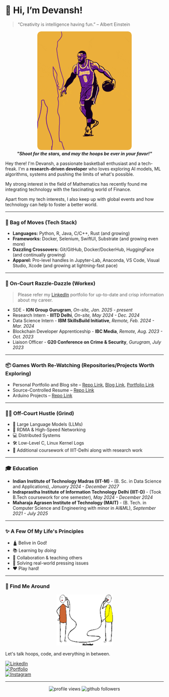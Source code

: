 <!-- Profile README.md -->

# 👋 Hi, I’m Devansh!

> “Creativity is intelligence having fun.” – Albert Einstein

<p align="center">
  <img src="./Assets/meMissingShotsandHints.gif" alt="King James" width="300"/>
  <br>
  <b><i>"Shoot for the stars, and may the hoops be ever in your favor!"</i></b>
</p>

Hey there! I'm Devansh, a passionate basketball enthusiast and a tech-freak. I'm a **research-driven developer** who loves exploring AI models, ML algorithms, systems and pushing the limits of what's possible.

My strong interest in the field of Mathematics has recently found me integrating technology with the fascinating world of Finance. 

Apart from my tech interests, I also keep up with global events and how technology can help to foster a better world.

---

### 🔧 Bag of Moves (Tech Stack)

- **Languages:** Python, R, Java, C/C++, Rust (and growing)
- **Frameworks:** Docker, Selenium, SwiftUI, Substrate (and growing even more)
- **Dazzling Crossovers:** Git/GitHub, Docker/DockerHub, HuggingFace (and continually growing)
- **Apparel:** Pro-level handles in Jupyter-Lab, Anaconda, VS Code, Visual Studio, Xcode (and growing at lightning-fast pace)

---

### 💼 On-Court Razzle-Dazzle (Workex)

> Please refer my [LinkedIn](https://www.linkedin.com/in/rastogidevansh) portfolio for up-to-date and crisp information about my career.

- SDE - **ION Group Gurugram**, *On-site, Jan. 2025 - present*
- Research Intern - **IIITD Delhi**, *On-site, May 2024 - Dec. 2024*
- Data Science Intern - **IBM SkillsBuild Initiative**, *Remote, Feb. 2024 - Mar. 2024*
- Blockchain Developer Apprenticeship - **IBC Media**, *Remote, Aug. 2023 - Oct. 2023*
- Liaison Officer - **G20 Conference on Crime & Security**, *Gurugram, July 2023*

---

### 📦 Games Worth Re-Watching (Repositories/Projects Worth Exploring)

- Personal Portfolio and Blog site – [Repo Link](https://www.github.com/primeDevansh/primeDevansh.github.io), [Blog Link](https://primeDevansh.github.io), [Portfolio Link](https://primeDevansh.github.io/about)
- Source-Controlled Resume – [Repo Link](https://www.github.com/primeDevansh/myResume)
- Arduino Projects – [Repo Link](https://www.github.com/primeDevansh/myArduinoProjects)

---

### 🏋️‍♂️ Off-Court Hustle (Grind)

- 🧠 Large Language Models (LLMs)
- 🔌 RDMA & High-Speed Networking
- 💻 Distributed Systems
- 🛠️ Low-Level C, Linux Kernel Logs
- 📖 Additional coursework of IIIT-Delhi along with research work

---

### 🎓 Education

- **Indian Institute of Technology Madras (IIT-M)** - (B. Sc. in Data Science and Applications), *January 2024 - December 2027*
- **Indraprastha Institute of Information Technology Delhi (IIIT-D)** - (Took B.Tech coursework for one semester), *May 2024 - December 2024*
- **Maharaja Agrasen Institute of Technology (MAIT)** - (B. Tech. in Computer Science and Engineering with minor in AI&ML), *September 2021 - July 2025*

---

### ✨ A Few Of My Life's Principles

- 🛕 Belive in God!
- 📚 Learning by *doing*
- 🤝 Collaboration & teaching others
- 🧩 Solving real-world pressing issues
- ❤️ Play hard!

---

### 📌 Find Me Around

<p align = "center">
  <img src = "./Assets/connectWithMe.png", alt = "I really have a thing with EAVESDROPPING", width = 180>
</p>

Let's talk hoops, code, and everything in between.

[![LinkedIn](https://img.shields.io/badge/LinkedIn-blue?style=flat&logo=linkedin)](https://linkedin.com/in/rastogidevansh)  
[![Portfolio](https://img.shields.io/badge/Portfolio-visit-181717?style=flat&logo=github)](https://primeDevansh.github.io/about)  
[![Instagram](https://img.shields.io/badge/Instagram-follow-1DA1F2?style=flat&logo=instagram)](https://instagram.com/couchhtomato)

---

<p align="center">
    <img src="https://komarev.com/ghpvc/?username=primeDevansh&label=Profile+Views" alt="profile views"/>
    <img src="https://img.shields.io/github/followers/primeDevansh?label=Follow&style=social" alt="github followers"/>
</p>